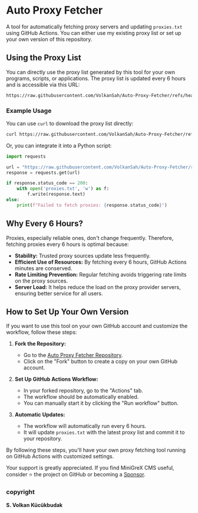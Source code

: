 
# Auto Proxy Fetcher

A tool for automatically fetching proxy servers and updating `proxies.txt` using GitHub Actions. You can either use my existing proxy list or set up your own version of this repository.

## Using the Proxy List

You can directly use the proxy list generated by this tool for your own programs, scripts, or applications. The proxy list is updated every 6 hours and is accessible via this URL:

```bash
https://raw.githubusercontent.com/VolkanSah/Auto-Proxy-Fetcher/refs/heads/main/proxies.txt
```

### Example Usage

You can use `curl` to download the proxy list directly:

```bash
curl https://raw.githubusercontent.com/VolkanSah/Auto-Proxy-Fetcher/refs/heads/main/proxies.txt -o proxies.txt
```

Or, you can integrate it into a Python script:

```python
import requests

url = "https://raw.githubusercontent.com/VolkanSah/Auto-Proxy-Fetcher/refs/heads/main/proxies.txt"
response = requests.get(url)

if response.status_code == 200:
    with open('proxies.txt', 'w') as f:
        f.write(response.text)
else:
    print(f"Failed to fetch proxies: {response.status_code}")
```

## Why Every 6 Hours?

Proxies, especially reliable ones, don't change frequently. Therefore, fetching proxies every 6 hours is optimal because:

- **Stability:** Trusted proxy sources update less frequently.
- **Efficient Use of Resources:** By fetching every 6 hours, GitHub Actions minutes are conserved.
- **Rate Limiting Prevention:** Regular fetching avoids triggering rate limits on the proxy sources.
- **Server Load:** It helps reduce the load on the proxy provider servers, ensuring better service for all users.

## How to Set Up Your Own Version

If you want to use this tool on your own GitHub account and customize the workflow, follow these steps:

1. **Fork the Repository:**
   - Go to the [Auto Proxy Fetcher Repository](https://github.com/VolkanSah/Auto-Proxy-Fetcher).
   - Click on the "Fork" button to create a copy on your own GitHub account.

2. **Set Up GitHub Actions Workflow:**
   - In your forked repository, go to the "Actions" tab.
   - The workflow should be automatically enabled.
   - You can manually start it by clicking the "Run workflow" button.

3. **Automatic Updates:**
   - The workflow will automatically run every 6 hours.
   - It will update `proxies.txt` with the latest proxy list and commit it to your repository.

By following these steps, you'll have your own proxy fetching tool running on GitHub Actions with customized settings.

Your support is greatly appreciated. If you find MiniGreX CMS useful, consider ⭐ the project on GitHub or becoming a [Sponsor](https://github.com/sponsors/volkansah).

### copyright 
**S. Volkan Kücükbudak**

